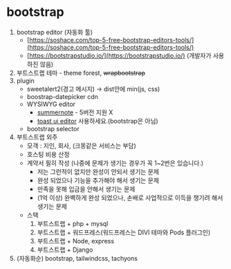 # bootstrap

1. bootstrap editor (자동화 툴)
   - [https://soshace.com/top-5-free-bootstrap-editors-tools/](https://soshace.com/top-5-free-bootstrap-editors-tools/)
   - [https://bootstrapstudio.io/](https://bootstrapstudio.io/) (개발자가 사용하진 않음)
2. 부트스트랩 테마 - theme forest, ~~wrapbootstrap~~
3. plugin
   - sweetalert2(경고 메시지) -> dist안에 min(js, css)
   - boostrap-datepicker cdn
   - WYSIWYG editor
     - [summernote](https://summernote.org/) - 5버전 지원 X
     - [toast ui editor](https://ui.toast.com/tui-editor) 사용하세요.(bootstrap은 아님)
   - bootstrap selector
4. 부트스트랩 외주
   - 모객 : 지인, 회사, (크몽같은 서비스는 부담)
   - 호스팅 비용 산정
   - 계약서 필히 작성 (나중에 문제가 생기는 경우가 꼭 1~2번은 있습니다.)
     - 저는 그런적이 없지만 완성이 안되서 생기는 문제
     - 완성 되었으나 기능을 추가해야 해서 생기는 문제
     - 만족을 못해 입금을 안해서 생기는 문제
     - (1억 이상) 완벽하게 완성 되었으나, 손배로 사업적으로 이득을 챙기려 해서 생기는 문제
   - 스택
     1. 부트스트랩 + php + mysql
     2. 부트스트랩 + 워드프레스(워드프레스는 DIVI 테마와 Pods 플러그인)
     3. 부트스트랩 + Node, express
     4. 부트스트랩 + Django
5. (자동화순) bootstrap, tailwindcss, tachyons
